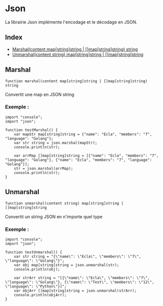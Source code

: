 # Json

La librairie Json implémente l'encodage et le décodage en JSON.

## Index

- [Marshal(content map[string]string | []map[string]string) string](#marshal)
- [Unmarshal(content string) map[string]string | []map[string]string](#unmarshal)

## Marshal
```
function marshal(content map[string]string | []map[string]string) string
```
Convertit une map en JSON string

### Exemple :
```ecla
import "console";
import "json";

function testMarshal() {
    var mapStr map[string]string = {"name": "Ecla", "members": "7", "language": "Golang"};
    var str string = json.marshal(mapStr);
    console.println(str);

    var arrMap []map[string]string = [{"name": "Ecla", "members": "7", "language": "Golang"}, {"name": "Ecla", "members": "7", "language": "Golang"}];
    str = json.marshal(arrMap);
    console.println(str);
}
```

##  Unmarshal
```
function unmarshal(content string) map[string]string | []map[string]string
```
Convertit un string JSON en n'importe quel type

### Exemple :
```ecla
import "console";
import "json";

function testUnmarshal() {
    var str string = "{\"name\": \"Ecla\", \"members\": \"7\", \"language\": \"Golang\"}";
    var obj map[string]string = json.unmarshal(str);
    console.println(obj);

    var strArr string = "[{\"name\": \"Ecla\", \"members\": \"7\", \"language\": \"Golang\"}, {\"name\": \"Test\", \"members\": \"12\", \"language\": \"Python\"}]";
    var objArr []map[string]string = json.unmarshal(strArr);
    console.println(objArr);
}
```